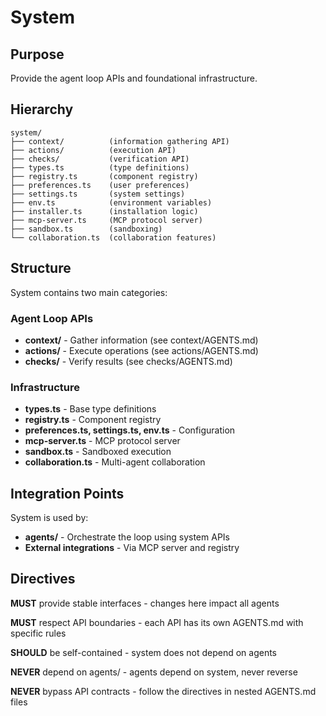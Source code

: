 # System

## Purpose

Provide the agent loop APIs and foundational infrastructure.

## Hierarchy

```
system/
├── context/          (information gathering API)
├── actions/          (execution API)
├── checks/           (verification API)
├── types.ts          (type definitions)
├── registry.ts       (component registry)
├── preferences.ts    (user preferences)
├── settings.ts       (system settings)
├── env.ts            (environment variables)
├── installer.ts      (installation logic)
├── mcp-server.ts     (MCP protocol server)
├── sandbox.ts        (sandboxing)
└── collaboration.ts  (collaboration features)
```

## Structure

System contains two main categories:

### Agent Loop APIs
- **context/** - Gather information (see context/AGENTS.md)
- **actions/** - Execute operations (see actions/AGENTS.md)
- **checks/** - Verify results (see checks/AGENTS.md)

### Infrastructure
- **types.ts** - Base type definitions
- **registry.ts** - Component registry
- **preferences.ts, settings.ts, env.ts** - Configuration
- **mcp-server.ts** - MCP protocol server
- **sandbox.ts** - Sandboxed execution
- **collaboration.ts** - Multi-agent collaboration

## Integration Points

System is used by:

- **agents/** - Orchestrate the loop using system APIs
- **External integrations** - Via MCP server and registry

## Directives

**MUST** provide stable interfaces - changes here impact all agents

**MUST** respect API boundaries - each API has its own AGENTS.md with specific rules

**SHOULD** be self-contained - system does not depend on agents

**NEVER** depend on agents/ - agents depend on system, never reverse

**NEVER** bypass API contracts - follow the directives in nested AGENTS.md files


